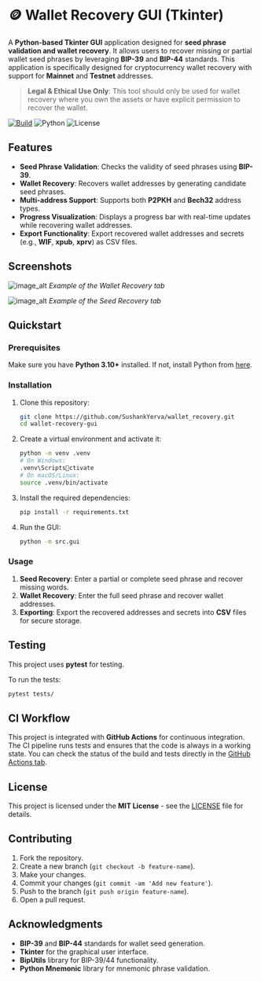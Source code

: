 # 🪙 Wallet Recovery GUI (Tkinter)

A **Python-based Tkinter GUI** application designed for **seed phrase validation and wallet recovery**. It allows users to recover missing or partial wallet seed phrases by leveraging **BIP-39** and **BIP-44** standards. This application is specifically designed for cryptocurrency wallet recovery with support for **Mainnet** and **Testnet** addresses.

> **Legal & Ethical Use Only**: This tool should only be used for wallet recovery where you own the assets or have explicit permission to recover the wallet.

[![Build](https://github.com/SushankYerva/wallet_recovery/actions/workflows/ci.yml/badge.svg)](https://github.com/SushankYerva/wallet_recovery/actions/workflows/ci.yml)
![Python](https://img.shields.io/badge/python-3.13%2B-blue)
![License](https://img.shields.io/badge/license-MIT-informational)

## Features

- **Seed Phrase Validation**: Checks the validity of seed phrases using **BIP-39**.
- **Wallet Recovery**: Recovers wallet addresses by generating candidate seed phrases.
- **Multi-address Support**: Supports both **P2PKH** and **Bech32** address types.
- **Progress Visualization**: Displays a progress bar with real-time updates while recovering wallet addresses.
- **Export Functionality**: Export recovered wallet addresses and secrets (e.g., **WIF**, **xpub**, **xprv**) as CSV files.

## Screenshots

![image_alt](https://github.com/SushankYerva/wallet_recovery/blob/a8f752fe06d2a2e748e7126a4a16f8edb4202386/assest/screenshots/Wallet_recovery_tab.png)
_Example of the Wallet Recovery tab_

![image_alt](https://github.com/SushankYerva/wallet_recovery/blob/a8f752fe06d2a2e748e7126a4a16f8edb4202386/assest/screenshots/seed_recovery_tab.png)
_Example of the Seed Recovery tab_

## Quickstart

### Prerequisites

Make sure you have **Python 3.10+** installed. If not, install Python from [here](https://www.python.org/downloads/).

### Installation

1. Clone this repository:
   ```bash
   git clone https://github.com/SushankYerva/wallet_recovery.git
   cd wallet-recovery-gui
   ```

2. Create a virtual environment and activate it:
   ```bash
   python -m venv .venv
   # On Windows:
   .venv\Scriptsctivate
   # On macOS/Linux:
   source .venv/bin/activate
   ```

3. Install the required dependencies:
   ```bash
   pip install -r requirements.txt
   ```

4. Run the GUI:
   ```bash
   python -m src.gui
   ```

### Usage

1. **Seed Recovery**: Enter a partial or complete seed phrase and recover missing words.
2. **Wallet Recovery**: Enter the full seed phrase and recover wallet addresses.
3. **Exporting**: Export the recovered addresses and secrets into **CSV** files for secure storage.

## Testing

This project uses **pytest** for testing.

To run the tests:
```bash
pytest tests/
```

## CI Workflow

This project is integrated with **GitHub Actions** for continuous integration. The CI pipeline runs tests and ensures that the code is always in a working state. You can check the status of the build and tests directly in the [GitHub Actions tab](https://github.com/SushankYerva/wallet_recovery/actions).

## License

This project is licensed under the **MIT License** - see the [LICENSE](LICENSE) file for details.

## Contributing

1. Fork the repository.
2. Create a new branch (`git checkout -b feature-name`).
3. Make your changes.
4. Commit your changes (`git commit -am 'Add new feature'`).
5. Push to the branch (`git push origin feature-name`).
6. Open a pull request.

## Acknowledgments

- **BIP-39** and **BIP-44** standards for wallet seed generation.
- **Tkinter** for the graphical user interface.
- **BipUtils** library for BIP-39/44 functionality.
- **Python Mnemonic** library for mnemonic phrase validation.
